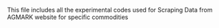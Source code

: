 This file includes all the experimental codes used for Scraping Data from AGMARK website for specific commodities
